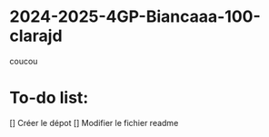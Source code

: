 # 2024-2025-4GP-Biancaaa-100-clarajd
coucou

# To-do list:

[] Créer le dépot
[] Modifier le fichier readme

